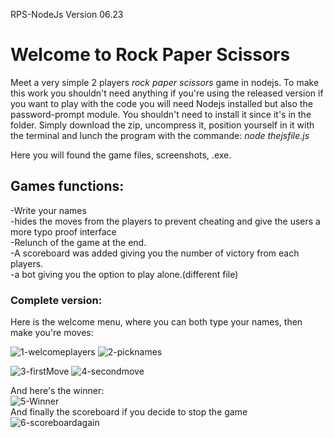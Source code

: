 RPS-NodeJs Version 06.23
<h1>Welcome to Rock Paper Scissors</h1>

Meet a very simple 2 players <i>rock paper scissors</i> game in nodejs. To make this work you shouldn't need anything if you're using the released version if you want to play with the code you will need Nodejs installed but also the password-prompt module.
You shouldn't need to install it since it's in the folder. Simply download the zip, uncompress it, position yourself in it with the terminal and lunch the program with the commande:
<i>node thejsfile.js</i>

Here you will found the game files, screenshots, .exe.

<h2>Games functions:</h2>
-Write your names <br>
-hides the moves from the players to prevent cheating and give the users a more typo proof interface <br>
-Relunch of the game at the end. <br>
-A scoreboard was added giving you the number of victory from each players. <br>
-a bot giving you the option to play alone.(different file) <br>

<h3>Complete version: </h3>

Here is the welcome menu, where you can both type your names, then make you're moves:

![1-welcomeplayers](https://github.com/Kevinwg02/RockPaperScissors-NodeJs/assets/71637950/fabcceb4-624b-4a9f-9e67-0319c389cb5b)
![2-picknames](https://github.com/Kevinwg02/RockPaperScissors-NodeJs/assets/71637950/aee10eeb-17d9-4801-a368-837b4e027137)

![3-firstMove](https://github.com/Kevinwg02/RockPaperScissors-NodeJs/assets/71637950/6c434b18-3b8b-4b32-a035-4a1d4cd18160)
![4-secondmove](https://github.com/Kevinwg02/RockPaperScissors-NodeJs/assets/71637950/7a0f3537-162a-422b-aee4-9d58fca0406e)

And here's the winner: <br>
![5-Winner](https://github.com/Kevinwg02/RockPaperScissors-NodeJs/assets/71637950/4de8faa2-7cf7-40d3-9a46-7fc0cbf8ec17) <br>
And finally the scoreboard if you decide to stop the game
![6-scoreboardagain](https://github.com/Kevinwg02/RockPaperScissors-NodeJs/assets/71637950/a1bd08df-5d9d-423f-bc1d-51db73d2a13d)
